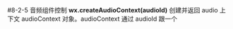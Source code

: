 #8-2-5 音频组件控制
**wx.createAudioContext(audioId)**
创建并返回 audio 上下文 audioContext 对象。audioContext 通过 audioId 跟一个 <audio/> 组件绑定，通过它可以操作对应的 <audio/> 组件。